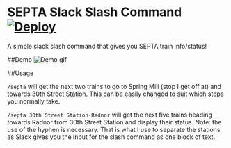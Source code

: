 # SEPTA Slack Slash Command  [![Deploy](https://www.herokucdn.com/deploy/button.svg)](https://heroku.com/deploy)
A simple slack slash command that gives you SEPTA train info/status!

##Demo
![Demo gif](https://i.imgur.com/et493Sz.gif)

##Usage

`/septa` will get the next two trains to go to Spring Mill (stop I get off at) and towards 30th Street Station. This can be easily changed to suit which stops you normally take.

`/septa 30th Street Station-Radnor` will get the next five trains heading towards Radnor from 30th Street Station and display their status. Note: the use of the hyphen is necessary. That is what I use to separate the stations as Slack gives you the input for the slash command as one block of text.




